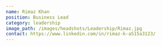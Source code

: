 ```yaml
---
name: Rimaz Khan
position: Business Lead
category: leadership
image_path: /images/headshots/Leadership/Rimaz.jpg
contact: https://www.linkedin.com/in/rimaz-k-a515a3123/
---
```

